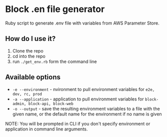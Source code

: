 # Block .en file generator

Ruby script to generate .env file with variables from AWS Parameter Store.

## How do I use it?

1. Clone the repo
2. cd into the repo
3. run `./get_env.rb` form the command line

## Available options

- `-e --environment` - nvironment to pull environment variables for `e2e, dev, rc, prod`
- `-a --application` - application to pull environment variables for `block-admin, block-api, block-web`
- `-o --output` - save the resulting environment variables to a file with the given name, or the default name for the environment if no name is given

NOTE: You will be prompted in CLI if you don't specify environment or application in command line arguments.
